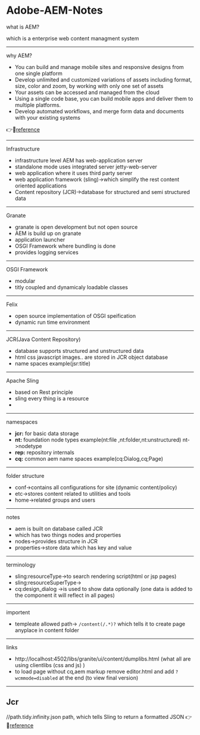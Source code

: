 # Adobe-AEM-Notes

what is AEM?

which is a enterprise web content managment system

---

why AEM?

 - You can build and manage mobile sites and responsive designs from one single platform
 - Develop unlimited and customized variations of assets including format, size, color and zoom, by working with only one set of assets
 - Your assets can be accessed and managed from the cloud
 - Using a single code base, you can build mobile apps and deliver them to multiple platforms.
 - Develop automated workflows, and merge form data and documents with your existing systems

:point_right::mag_right:[reference](https://blog.3sharecorp.com/why-adobe-experience-manager-aem-for-your-web-content-management-system)

---


Infrastructure
- infrastructure level AEM has web-application server
- standalone mode uses integrated server jetty-web-server
- web application where it uses third party server
- web application framework (sling)->which simplify the rest content oriented applications
- Content repository (JCR)->database for structured and semi structured data

---

Granate
- granate is open development but not open source
- AEM is build up on granate
- application launcher
- OSGI Framework where bundling is done
- provides logging services

---

OSGI Framework
- modular
- titly coupled and dynamicaly loadable classes

---

Felix
- open source implementation of OSGI speification
- dynamic run time environment

---

JCR(Java Content Repository)
- database supports structured and unstructured data
- html css javascript images.. are stored in JCR object database
- name spaces example(jsr:title)

---

Apache Sling
- based on Rest principle
- sling every thing is a resource
-

---

namespaces

- **jcr:** for basic data storage
- **nt:** foundation node types  example(nt:file ,nt:folder,nt:unstructured) nt->nodetype
- **rep:** repository internals
- **cq:** common aem name spaces example(cq:Dialog,cq;Page)

---



folder structure
- conf->contains all configurations for site (dynamic content/policy)
- etc->stores content related to utilities and tools
- home->related groups and users

---
notes
- aem is built on database called JCR
- which has two things nodes and properties
- nodes->provides structure in JCR
- properties->store data which has key and value

---

terminology
- sling:resourceType->to search rendering script(html or jsp pages)
- sling:resourceSuperType->
- cq:design_dialog ->is used to show data optionally (one data is added to the component it will reflect in all pages)

---
importent
- templeate allowed path-> ```/content(/.*)?``` which tells it to create page anyplace in content folder
---

links
- http://localhost:4502/libs/granite/ui/content/dumplibs.html (what all are using clientlibs (css and js) )
- to load  page without cq,aem markup remove editor.html and add ``` ?wcmmode=disabled ``` at the end (to view final version)
---

##  Jcr

//path.tidy.infinity.json path, which tells Sling to return a formatted JSON
:point_right::mag_right:[reference](https://dzone.com/articles/java-content-repository-best)

